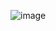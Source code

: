 ![image](https://user-images.githubusercontent.com/130566946/231953280-9b149d7a-1a46-47c2-99e4-14362ecc581b.png)
